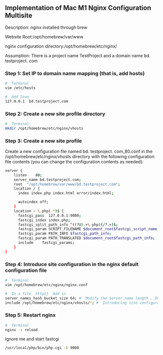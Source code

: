 ## Implementation of Mac M1 Nginx Configuration Multisite

Description: nginx installed through brew

Website Root:/opt/homebrew/var/www

nginx configuration directory:/opt/homebrew/etc/nginx/

Assumption: There is a project name TestProject and a domain name bd. testproject. com

### Step 1: Set IP to domain name mapping (that is, add hosts)

```bash
#  Terminal
vim /etc/hosts

#  Add Save
127.0.0.1  bd.testproject.com
```

### Step 2: Create a new site profile directory

```bash
#  Terminal
mkdir /opt/homebrew/etc/nginx/vhosts
```

### Step 3: Create a new site profile

Create a new configuration file named bd. testproject. com_80.conf in the /opt/homebrew/etc/nginx/vhosts directory with the following configuration file contents (you can change the configuration contents as needed):

```bash
server {
    listen    80;
    server_name bd.testproject.com;
    root  "/opt/homebrew/var/www/bd.testproject.com";
    location / {
      index index.php index.html error/index.html;

      autoindex off;
    }
    location ~ \.php(.*)$ {
      fastcgi_pass  127.0.0.1:9000;
      fastcgi_index index.php;
      fastcgi_split_path_info ^((?U).+\.php)(/?.+)$;
      fastcgi_param SCRIPT_FILENAME $document_root$fastcgi_script_name;
      fastcgi_param PATH_INFO $fastcgi_path_info;
      fastcgi_param PATH_TRANSLATED $document_root$fastcgi_path_info;
      include    fastcgi_params;
    }
}
```

### Step 4: Introduce site configuration in the nginx default configuration file

```bash
#  Terminal
vim /opt/homebrew/etc/nginx/nginx.conf

#  In a file  http{}  Add in
server_names_hash_bucket_size 64; #  Modify the server name length , Only for  32  Multiple of
include /opt/homebrew/etc/nginx/vhosts/*; #  Introducing site configuration
```

### Step 5: Restart nginx

```bash
#  Terminal
nginx -s reload
```

Ignore me and start fastcgi

```bash
/usr/local/php/bin/php-cgi -b 9000
```

